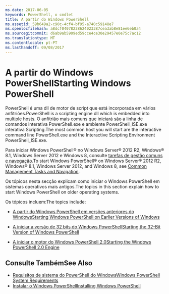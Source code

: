 ```yaml
---
ms.date: 2017-06-05
keywords: PowerShell, o cmdlet
title: A partir do Windows PowerShell
ms.assetid: 59b649a2-c90c-4cf4-bf95-a740c59148e7
ms.openlocfilehash: a8dcf04078228624023387cea3ab8e81ee6eb0a4
ms.sourcegitcommit: d6ab9ab5909ed59cce4ce30e29457e0e75c7ac12
ms.translationtype: MT
ms.contentlocale: pt-PT
ms.lasthandoff: 09/08/2017
---
```

# <a name="starting-windows-powershell"></a><span data-ttu-id="d6631-103">A partir do Windows PowerShell</span><span class="sxs-lookup"><span data-stu-id="d6631-103">Starting Windows PowerShell</span></span>
<span data-ttu-id="d6631-104">PowerShell é uma dll de motor de script que está incorporada em vários anfitriões.</span><span class="sxs-lookup"><span data-stu-id="d6631-104">PowerShell is a scripting engine dll which is embedded into multiple hosts.</span></span>  <span data-ttu-id="d6631-105">O anfitrião mais comuns que iniciará são a linha de comandos interativa PowerShell.exe e ambiente PowerShell_ISE.exe interativa Scripting.</span><span class="sxs-lookup"><span data-stu-id="d6631-105">The most common host you will start are the interactive command line PowerShell.exe and the Interactive Scripting Environment PowerShell_ISE.exe.</span></span>  

<span data-ttu-id="d6631-106">Para iniciar Windows PowerShell® no Windows Server® 2012 R2, Windows® 8.1, Windows Server 2012 e Windows 8, consulte [tarefas de gestão comuns e navegação](http://technet.microsoft.com/library/hh831491.aspx).</span><span class="sxs-lookup"><span data-stu-id="d6631-106">To start Windows PowerShell® on Windows Server® 2012 R2, Windows® 8.1, Windows Server 2012, and Windows 8, see [Common Management Tasks and Navigation](http://technet.microsoft.com/library/hh831491.aspx).</span></span>

<span data-ttu-id="d6631-107">Os tópicos nesta secção explicam como iniciar o Windows PowerShell em sistemas operativos mais antigos.</span><span class="sxs-lookup"><span data-stu-id="d6631-107">The topics in this section explain how to start Windows PowerShell on older operating systems.</span></span>

<span data-ttu-id="d6631-108">Os tópicos incluem:</span><span class="sxs-lookup"><span data-stu-id="d6631-108">The topics include:</span></span>

- [<span data-ttu-id="d6631-109">A partir do Windows PowerShell em versões anteriores do Windows</span><span class="sxs-lookup"><span data-stu-id="d6631-109">Starting Windows PowerShell on Earlier Versions of Windows</span></span>](Starting-Windows-PowerShell-on-Earlier-Versions-of-Windows.md)

- [<span data-ttu-id="d6631-110">A iniciar a versão de 32 bits do Windows PowerShell</span><span class="sxs-lookup"><span data-stu-id="d6631-110">Starting the 32-Bit Version of Windows PowerShell</span></span>](Starting-the-32-Bit-Version-of-Windows-PowerShell.md)

- [<span data-ttu-id="d6631-111">A iniciar o motor do Windows PowerShell 2.0</span><span class="sxs-lookup"><span data-stu-id="d6631-111">Starting the Windows PowerShell 2.0 Engine</span></span>](Starting-the-Windows-PowerShell-2.0-Engine.md)

## <a name="see-also"></a><span data-ttu-id="d6631-112">Consulte Também</span><span class="sxs-lookup"><span data-stu-id="d6631-112">See Also</span></span>
- [<span data-ttu-id="d6631-113">Requisitos de sistema do PowerShell do Windows</span><span class="sxs-lookup"><span data-stu-id="d6631-113">Windows PowerShell System Requirements</span></span>](Windows-PowerShell-System-Requirements.md)
- [<span data-ttu-id="d6631-114">Instalar o Windows PowerShell</span><span class="sxs-lookup"><span data-stu-id="d6631-114">Installing Windows PowerShell</span></span>](Installing-Windows-PowerShell.md)

